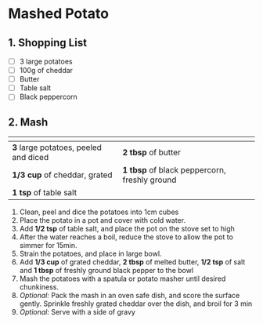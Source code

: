# Mashed Potato

## 1. Shopping List
- [ ] 3 large potatoes
- [ ] 100g of cheddar
- [ ] Butter
- [ ] Table salt
- [ ] Black peppercorn

## 2. Mash
|<!-- -->|<!-- -->|
|---|---|
| **3** large potatoes, peeled and diced | **2 tbsp** of butter |
| **1/3 cup** of cheddar, grated | **1 tbsp** of black peppercorn, freshly ground |
| **1 tsp** of table salt | |

1. Clean, peel and dice the potatoes into 1cm cubes
2. Place the potato in a pot and cover with cold water.
3. Add **1/2 tsp** of table salt, and place the pot on the stove set to high
4. After the water reaches a boil, reduce the stove to allow the pot to simmer for 15min.
5. Strain the potatoes, and place in large bowl.
6. Add **1/3 cup** of grated cheddar, **2 tbsp** of melted butter, **1/2 tsp** of salt and **1 tbsp** of freshly ground black pepper to the bowl
7. Mash the potatoes with a spatula or potato masher until desired chunkiness.
8. *Optional:* Pack the mash in an oven safe dish, and score the surface gently. Sprinkle freshly grated cheddar over the dish, and broil for 3 min
9. *Optional:* Serve with a side of gravy

